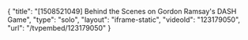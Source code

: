 {
    "title": "[1508521049] Behind the Scenes on Gordon Ramsay's DASH Game",
    "type": "solo",
    "layout": "iframe-static",
    "videoId": "123179050",
    "url": "\/tvpembed\/123179050"
}